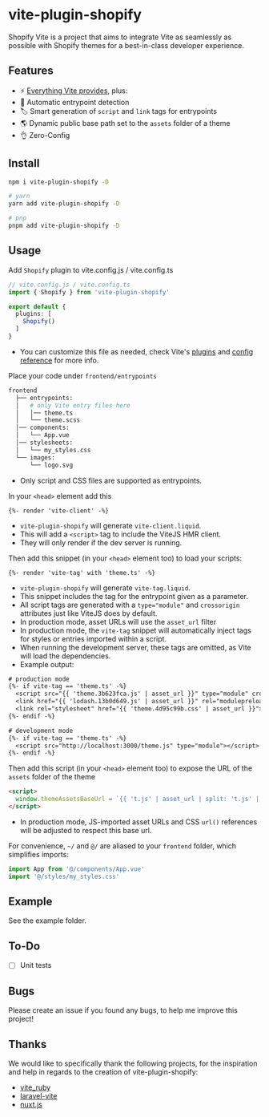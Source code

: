 # vite-plugin-shopify

Shopify Vite is a project that aims to integrate Vite as seamlessly as possible with Shopify themes for a best-in-class developer experience.

## Features

* ⚡️ [Everything Vite provides](https://vitejs.dev/guide/features.html), plus:
* 🤖 Automatic entrypoint detection
* 🏷 Smart generation of `script` and `link` tags for entrypoints
* 🌎 Dynamic public base path set to the `assets` folder of a theme
* 👌 Zero-Config

## Install

```bash
npm i vite-plugin-shopify -D

# yarn
yarn add vite-plugin-shopify -D

# pnp
pnpm add vite-plugin-shopify -D

```

## Usage

Add `Shopify` plugin to vite.config.js / vite.config.ts

```ts
// vite.config.js / vite.config.ts
import { Shopify } from 'vite-plugin-shopify'

export default {
  plugins: [
    Shopify()
  ]
}
```

* You can customize this file as needed, check Vite's [plugins](https://vitejs.dev/plugins/) and [config reference](https://vitejs.dev/config/) for more info.

Place your code under `frontend/entrypoints`

```bash
frontend
  ├── entrypoints:
  │   # only Vite entry files here
  │   │── theme.ts
  │   └── theme.scss
  │── components:
  │   └── App.vue
  │── stylesheets:
  │   └── my_styles.css
  └── images:
      └── logo.svg
```

* Only script and CSS files are supported as entrypoints.

In your `<head>` element add this

```liquid
{%- render 'vite-client' -%}
```

* `vite-plugin-shopify` will generate `vite-client.liquid`.
* This will add a `<script>` tag to include the ViteJS HMR client.
* They will only render if the dev server is running.

Then add this snippet (in your `<head>` element too) to load your scripts:

```liquid
{%- render 'vite-tag' with 'theme.ts' -%}
```

* `vite-plugin-shopify` will generate `vite-tag.liquid`.
* This snippet includes the tag for the entrypoint given as a parameter.
* All script tags are generated with a `type="module"` and `crossorigin` attributes just like ViteJS does by default.
* In production mode, asset URLs will use the `asset_url` filter
* In production mode, the `vite-tag` snippet will automatically inject tags for styles or entries imported within a script.
* When running the development server, these tags are omitted, as Vite will load the dependencies.
* Example output:

```txt
# production mode
{%- if vite-tag == 'theme.ts' -%}
  <script src="{{ 'theme.3b623fca.js' | asset_url }}" type="module" crossorigin="anonymous"></script>
  <link href="{{ 'lodash.13b0d649.js' | asset_url }}" rel="modulepreload" as="script" crossorigin="anonymous">
  <link rel="stylesheet" href="{{ 'theme.4d95c99b.css' | asset_url }}">
{%- endif -%}

# development mode
{%- if vite-tag == 'theme.ts' -%}
  <script src="http://localhost:3000/theme.js" type="module"></script>
{%- endif -%}
```

Then add this script (in your `<head>` element too) to expose the URL of the `assets` folder of the theme

```html
<script>
  window.themeAssetsBaseUrl = `{{ 't.js' | asset_url | split: 't.js' | first }}`;
</script>
```

* In production mode, JS-imported asset URLs and CSS `url()` references will be adjusted to respect this base url.

For convenience, `~/` and `@/` are aliased to your `frontend` folder, which simplifies imports:

```ts
import App from '@/components/App.vue'
import '@/styles/my_styles.css'
```

## Example

See the example folder.

## To-Do

- [ ] Unit tests

## Bugs

Please create an issue if you found any bugs, to help me improve this project!

## Thanks

We would like to specifically thank the following projects, for the inspiration and help in regards to the creation of vite-plugin-shopify:

* [vite_ruby](https://github.com/ElMassimo/vite_ruby)
* [laravel-vite](https://github.com/innocenzi/laravel-vite)
* [nuxt.js](https://github.com/nuxt/framework)
